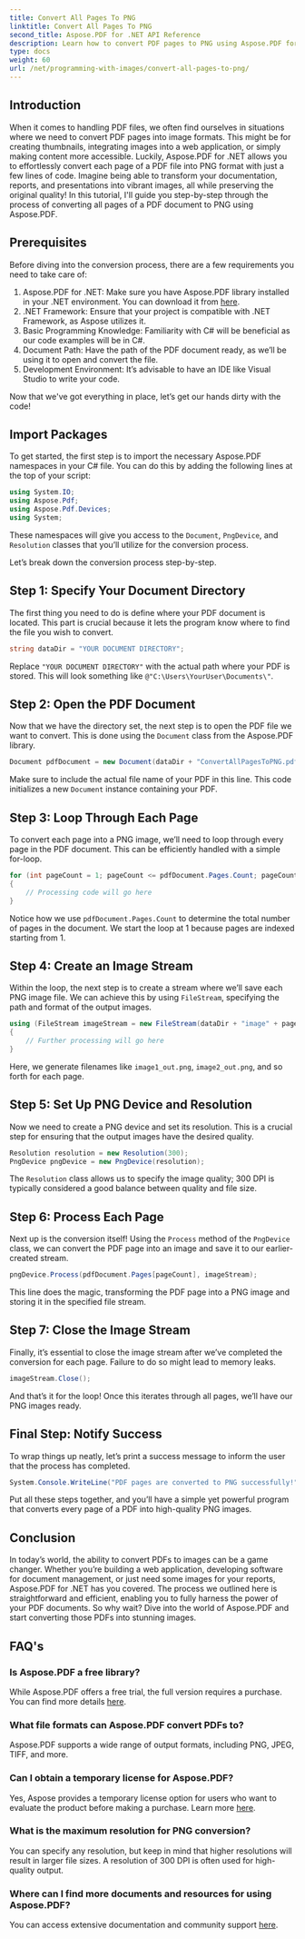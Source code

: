 ```yaml
---
title: Convert All Pages To PNG
linktitle: Convert All Pages To PNG
second_title: Aspose.PDF for .NET API Reference
description: Learn how to convert PDF pages to PNG using Aspose.PDF for .NET with this step-by-step guide. Perfect for developers and enthusiasts.
type: docs
weight: 60
url: /net/programming-with-images/convert-all-pages-to-png/
---
```

## Introduction

When it comes to handling PDF files, we often find ourselves in situations where we need to convert PDF pages into image formats. This might be for creating thumbnails, integrating images into a web application, or simply making content more accessible. Luckily, Aspose.PDF for .NET allows you to effortlessly convert each page of a PDF file into PNG format with just a few lines of code. Imagine being able to transform your documentation, reports, and presentations into vibrant images, all while preserving the original quality! In this tutorial, I'll guide you step-by-step through the process of converting all pages of a PDF document to PNG using Aspose.PDF. 

## Prerequisites

Before diving into the conversion process, there are a few requirements you need to take care of:

1. Aspose.PDF for .NET: Make sure you have Aspose.PDF library installed in your .NET environment. You can download it from [here](https://releases.aspose.com/pdf/net/).
2. .NET Framework: Ensure that your project is compatible with .NET Framework, as Aspose utilizes it.
3. Basic Programming Knowledge: Familiarity with C# will be beneficial as our code examples will be in C#.
4. Document Path: Have the path of the PDF document ready, as we’ll be using it to open and convert the file.
5. Development Environment: It’s advisable to have an IDE like Visual Studio to write your code. 

Now that we've got everything in place, let’s get our hands dirty with the code!

## Import Packages

To get started, the first step is to import the necessary Aspose.PDF namespaces in your C# file. You can do this by adding the following lines at the top of your script:

```csharp
using System.IO;
using Aspose.Pdf;
using Aspose.Pdf.Devices;
using System;
```

These namespaces will give you access to the `Document`, `PngDevice`, and `Resolution` classes that you’ll utilize for the conversion process.

Let’s break down the conversion process step-by-step.

## Step 1: Specify Your Document Directory

The first thing you need to do is define where your PDF document is located. This part is crucial because it lets the program know where to find the file you wish to convert.

```csharp
string dataDir = "YOUR DOCUMENT DIRECTORY";
```

Replace `"YOUR DOCUMENT DIRECTORY"` with the actual path where your PDF is stored. This will look something like `@"C:\Users\YourUser\Documents\"`.

## Step 2: Open the PDF Document

Now that we have the directory set, the next step is to open the PDF file we want to convert. This is done using the `Document` class from the Aspose.PDF library.

```csharp
Document pdfDocument = new Document(dataDir + "ConvertAllPagesToPNG.pdf");
```

Make sure to include the actual file name of your PDF in this line. This code initializes a new `Document` instance containing your PDF.

## Step 3: Loop Through Each Page

To convert each page into a PNG image, we’ll need to loop through every page in the PDF document. This can be efficiently handled with a simple for-loop.

```csharp
for (int pageCount = 1; pageCount <= pdfDocument.Pages.Count; pageCount++)
{
    // Processing code will go here
}
```

Notice how we use `pdfDocument.Pages.Count` to determine the total number of pages in the document. We start the loop at 1 because pages are indexed starting from 1.

## Step 4: Create an Image Stream

Within the loop, the next step is to create a stream where we’ll save each PNG image file. We can achieve this by using `FileStream`, specifying the path and format of the output images.

```csharp
using (FileStream imageStream = new FileStream(dataDir + "image" + pageCount + "_out.png", FileMode.Create))
{
    // Further processing will go here
}
```

Here, we generate filenames like `image1_out.png`, `image2_out.png`, and so forth for each page.

## Step 5: Set Up PNG Device and Resolution

Now we need to create a PNG device and set its resolution. This is a crucial step for ensuring that the output images have the desired quality.

```csharp
Resolution resolution = new Resolution(300);
PngDevice pngDevice = new PngDevice(resolution);
```

The `Resolution` class allows us to specify the image quality; 300 DPI is typically considered a good balance between quality and file size.

## Step 6: Process Each Page

Next up is the conversion itself! Using the `Process` method of the `PngDevice` class, we can convert the PDF page into an image and save it to our earlier-created stream.

```csharp
pngDevice.Process(pdfDocument.Pages[pageCount], imageStream);
```

This line does the magic, transforming the PDF page into a PNG image and storing it in the specified file stream.

## Step 7: Close the Image Stream

Finally, it’s essential to close the image stream after we’ve completed the conversion for each page. Failure to do so might lead to memory leaks.

```csharp
imageStream.Close();
```

And that’s it for the loop! Once this iterates through all pages, we’ll have our PNG images ready.

## Final Step: Notify Success

To wrap things up neatly, let’s print a success message to inform the user that the process has completed.

```csharp
System.Console.WriteLine("PDF pages are converted to PNG successfully!");
```

Put all these steps together, and you’ll have a simple yet powerful program that converts every page of a PDF into high-quality PNG images.

## Conclusion

In today’s world, the ability to convert PDFs to images can be a game changer. Whether you’re building a web application, developing software for document management, or just need some images for your reports, Aspose.PDF for .NET has you covered. The process we outlined here is straightforward and efficient, enabling you to fully harness the power of your PDF documents. So why wait? Dive into the world of Aspose.PDF and start converting those PDFs into stunning images.

## FAQ's

### Is Aspose.PDF a free library?
While Aspose.PDF offers a free trial, the full version requires a purchase. You can find more details [here](https://purchase.aspose.com/buy).

### What file formats can Aspose.PDF convert PDFs to?
Aspose.PDF supports a wide range of output formats, including PNG, JPEG, TIFF, and more.

### Can I obtain a temporary license for Aspose.PDF?
Yes, Aspose provides a temporary license option for users who want to evaluate the product before making a purchase. Learn more [here](https://purchase.aspose.com/temporary-license/).

### What is the maximum resolution for PNG conversion?
You can specify any resolution, but keep in mind that higher resolutions will result in larger file sizes. A resolution of 300 DPI is often used for high-quality output.

### Where can I find more documents and resources for using Aspose.PDF?
You can access extensive documentation and community support [here](https://reference.aspose.com/pdf/net/).
